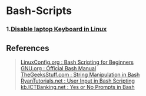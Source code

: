 # Bash-Scripts

### 1.[Disable laptop Keyboard in Linux](https://github.com/nlkguy/bash-scripts/blob/main/disable_laptop_keyboard/disable_laptop_keyboard.md)


## References

> [LinuxConfig.org : Bash Scripting for Beginners ](https://linuxconfig.org/bash-scripting-tutorial-for-beginners)  
> [GNU.org : Official Bash Manual ](https://www.gnu.org/software/bash/manual/html_node/)  
> [TheGeeksStuff.com : String Manipulation in Bash ](https://www.thegeekstuff.com/2010/07/bash-string-manipulation/)  
> [RyanTutorials.net : User Input in Bash Scripting](https://ryanstutorials.net/bash-scripting-tutorial/bash-input.php)  
> [kb.ICTBanking.net : Yes or No Prompts in Bash](http://kb.ictbanking.net/article.php?id=483&oid=5)  
